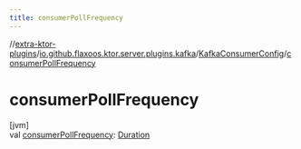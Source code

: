 ```yaml
---
title: consumerPollFrequency
---
```


//[extra-ktor-plugins](../../../index.md)/[io.github.flaxoos.ktor.server.plugins.kafka](../index.md)/[KafkaConsumerConfig](index.md)/[consumerPollFrequency](consumer-poll-frequency.md)

# consumerPollFrequency

[jvm]\
val [consumerPollFrequency](consumer-poll-frequency.md): [Duration](https://kotlinlang.org/api/latest/jvm/stdlib/kotlin.time/-duration/index.md)




